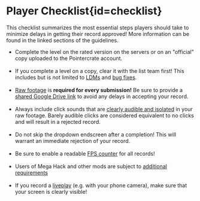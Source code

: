 <div class='panel fade js-scroll-anim' data-anim='fade'>

# Player Checklist{id=checklist}

This checklist summarizes the most essential steps players should take to minimize delays in getting their record approved! More information can be found in the linked sections of the guidelines.

- Complete the level on the rated version on the servers or on an "official" copy uploaded to the Pointercrate account.<br><br>
- If you complete a level on a copy, clear it with the list team first! This includes but is not limited to [LDMs](/guidelines/lowdetailmodes/) and [bug fixes](/guidelines/eligibility/#bugfixes).<br><br>
- [Raw footage](/guidelines/rawfootage/) is **required for every submission!** Be sure to provide a [shared Google Drive link](/guidelines/rawfootage#requiredraw) to avoid any delays in accepting your record.<br><br>
- Always include click sounds that are [clearly audible and isolated](/guidelines/miscellaneous#clicks) in your raw footage. Barely audible clicks are considered equivalent to no clicks and will result in a rejected record.<br><br>
- Do not skip the dropdown endscreen after a completion! This will warrant an immediate rejection of your record.<br><br>
- Be sure to enable a readable [FPS counter](/guidelines/eligibility#fps) for all records!<br><br>
- Users of Mega Hack and other mods are subject to [additional requirements](/guidelines/eligibility#hacks)<br><br>
- If you record a [liveplay](/guidelines/rawfootage#handcams-and-liveplays) (e.g. with your phone camera), make sure that your screen is clearly visible!

</div>

